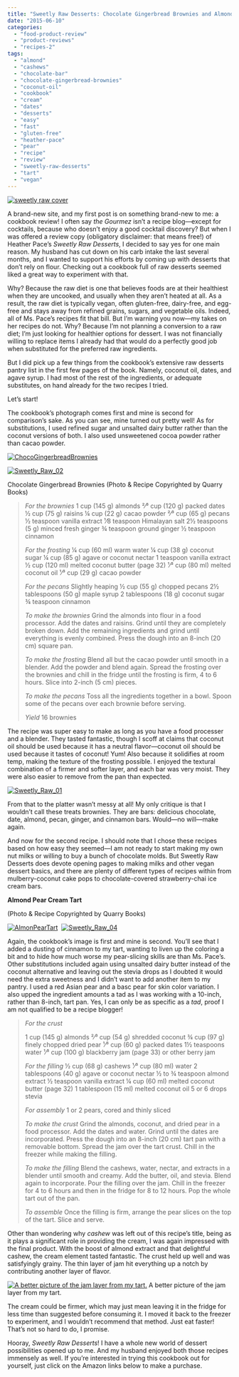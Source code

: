 ```yaml
---
title: "Sweetly Raw Desserts: Chocolate Gingerbread Brownies and Almond Pear Cream Tart Recipes"
date: "2015-06-10"
categories:
  - "food-product-review"
  - "product-reviews"
  - "recipes-2"
tags:
  - "almond"
  - "cashews"
  - "chocolate-bar"
  - "chocolate-gingerbread-brownies"
  - "coconut-oil"
  - "cookbook"
  - "cream"
  - "dates"
  - "desserts"
  - "easy"
  - "fast"
  - "gluten-free"
  - "heather-pace"
  - "pear"
  - "recipe"
  - "review"
  - "sweetly-raw-desserts"
  - "tart"
  - "vegan"
---
```


[![sweetly raw cover](http://s3.amazonaws.com/thegourmez-wpmedia/2015/06/sweetly-raw-cover-240x300.jpg)](http://www.amazon.com/gp/product/1592539785/ref=as_li_tl?ie=UTF8&amp;camp=1789&amp;creative=390957&amp;creativeASIN=1592539785&amp;linkCode=as2&amp;tag=thegou07-20&amp;linkId=337YIAFAT2DV26WQ)

A brand-new site, and my first post is on something brand-new to me: a cookbook review! I often say _the Gourmez_ isn’t a recipe blog—except for cocktails, because who doesn’t enjoy a good cocktail discovery? But when I was offered a review copy (obligatory disclaimer: that means free!) of Heather Pace’s _Sweetly Raw Desserts_, I decided to say yes for one main reason. My husband has cut down on his carb intake the last several months, and I wanted to support his efforts by coming up with desserts that don’t rely on flour. Checking out a cookbook full of raw desserts seemed liked a great way to experiment with that.

Why? Because the raw diet is one that believes foods are at their healthiest when they are uncooked, and usually when they aren’t heated at all. As a result, the raw diet is typically vegan, often gluten-free, dairy-free, and egg-free and stays away from refined grains, sugars, and vegetable oils. Indeed, all of Ms. Pace’s recipes fit that bill. But I’m warning you now—my takes on her recipes do not. Why? Because I’m not planning a conversion to a raw diet; I’m just looking for healthier options for dessert. I was not financially willing to replace items I already had that would do a perfectly good job when substituted for the preferred raw ingredients.

But I did pick up a few things from the cookbook’s extensive raw desserts pantry list in the first few pages of the book. Namely, coconut oil, dates, and agave syrup. I had most of the rest of the ingredients, or adequate substitutes, on hand already for the two recipes I tried.

Let’s start!

The cookbook’s photograph comes first and mine is second for comparison’s sake. As you can see, mine turned out pretty well! As for substitutions, I used refined sugar and unsalted dairy butter rather than the coconut versions of both. I also used unsweetened cocoa powder rather than cacao powder.

[![ChocoGingerbreadBrownies](http://s3.amazonaws.com/thegourmez-wpmedia/2015/06/ChocoGingerbreadBrownies-244x300.jpg)](http://s3.amazonaws.com/thegourmez-wpmedia/2015/06/ChocoGingerbreadBrownies.jpg)

[![Sweetly_Raw_02](http://s3.amazonaws.com/thegourmez-wpmedia/2015/06/Sweetly_Raw_02-300x191.jpg)](http://s3.amazonaws.com/thegourmez-wpmedia/2015/06/Sweetly_Raw_02.jpg)

Chocolate Gingerbread Brownies (Photo & Recipe Copyrighted by Quarry Books)

> _For the brownies_ 1 cup (145 g) almonds ²⁄³ cup (120 g) packed dates ½ cup (75 g) raisins ¼ cup (22 g) cacao powder ²⁄³ cup (65 g) pecans ½ teaspoon vanilla extract ¹⁄8 teaspoon Himalayan salt 2½ teaspoons (5 g) minced fresh ginger ¾ teaspoon ground ginger ½ teaspoon cinnamon
>
> _For the frosting_ ¼ cup (60 ml) warm water ¼ cup (38 g) coconut sugar ¼ cup (85 g) agave or coconut nectar 1 teaspoon vanilla extract ½ cup (120 ml) melted coconut butter (page 32) ¹⁄³ cup (80 ml) melted coconut oil ¹⁄³ cup (29 g) cacao powder
>
> _For the pecans_ Slightly heaping ½ cup (55 g) chopped pecans 2½ tablespoons (50 g) maple syrup 2 tablespoons (18 g) coconut sugar ¾ teaspoon cinnamon
>
> _To make the brownies_ Grind the almonds into flour in a food processor. Add the dates and raisins. Grind until they are completely broken down. Add the remaining ingredients and grind until everything is evenly combined. Press the dough into an 8-inch (20 cm) square pan.
>
> _To make the frosting_ Blend all but the cacao powder until smooth in a blender. Add the powder and blend again. Spread the frosting over the brownies and chill in the fridge until the frosting is firm, 4 to 6 hours. Slice into 2-inch (5 cm) pieces.
>
> _To make the pecans_ Toss all the ingredients together in a bowl. Spoon some of the pecans over each brownie before serving.
>
> _Yield_ 16 brownies

The recipe was super easy to make as long as you have a food processer and a blender. They tasted fantastic, though I scoff at claims that coconut oil should be used because it has a neutral flavor—coconut oil should be used because it tastes of coconut! Yum! Also because it solidifies at room temp, making the texture of the frosting possible. I enjoyed the textural combination of a firmer and softer layer, and each bar was very moist. They were also easier to remove from the pan than expected.

[![Sweetly_Raw_01](http://s3.amazonaws.com/thegourmez-wpmedia/2015/06/Sweetly_Raw_01-300x231.jpg)](http://s3.amazonaws.com/thegourmez-wpmedia/2015/06/Sweetly_Raw_01.jpg)

From that to the platter wasn’t messy at all! My only critique is that I wouldn’t call these treats brownies. They are bars: delicious chocolate, date, almond, pecan, ginger, and cinnamon bars. Would—no will—make again.

And now for the second recipe. I should note that I chose these recipes based on how easy they seemed—I am not ready to start making my own nut milks or willing to buy a bunch of chocolate molds. But Sweetly Raw Desserts does devote opening pages to making milks and other vegan dessert basics, and there are plenty of different types of recipes within from mulberry-coconut cake pops to chocolate-covered strawberry-chai ice cream bars.

**Almond Pear Cream Tart**

(Photo & Recipe Copyrighted by Quarry Books)

[![AlmonPearTart](http://s3.amazonaws.com/thegourmez-wpmedia/2015/06/AlmonPearTart-242x300.jpg)](http://s3.amazonaws.com/thegourmez-wpmedia/2015/06/AlmonPearTart.jpg)  [![Sweetly_Raw_04](http://s3.amazonaws.com/thegourmez-wpmedia/2015/06/Sweetly_Raw_04-300x195.jpg)](http://s3.amazonaws.com/thegourmez-wpmedia/2015/06/Sweetly_Raw_04.jpg)

Again, the cookbook’s image is first and mine is second. You’ll see that I added a dusting of cinnamon to my tart, wanting to liven up the coloring a bit and to hide how much worse my pear-slicing skills are than Ms. Pace’s. Other substitutions included again using unsalted dairy butter instead of the coconut alternative and leaving out the stevia drops as I doubted it would need the extra sweetness and I didn’t want to add another item to my pantry. I used a red Asian pear and a basc pear for skin color variation. I also upped the ingredient amounts a tad as I was working with a 10-inch, rather than 8-inch, tart pan. Yes, I can only be as specific as a _tad_, proof I am not qualified to be a recipe blogger!

> _For the crust_
>
> 1 cup (145 g) almonds ²⁄³ cup (54 g) shredded coconut ¾ cup (97 g) finely chopped dried pear ¹⁄³ cup (60 g) packed dates 1½ teaspoons water ¹⁄³ cup (100 g) blackberry jam (page 33) or other berry jam
>
> _For the filling_ ½ cup (68 g) cashews ¹⁄³ cup (80 ml) water 2 tablespoons (40 g) agave or coconut nectar ½ to ¾ teaspoon almond extract ½ teaspoon vanilla extract ¼ cup (60 ml) melted coconut butter (page 32) 1 tablespoon (15 ml) melted coconut oil 5 or 6 drops stevia
>
> _For assembly_ 1 or 2 pears, cored and thinly sliced
>
> _To make the crust_ Grind the almonds, coconut, and dried pear in a food processor. Add the dates and water. Grind until the dates are incorporated. Press the dough into an 8-inch (20 cm) tart pan with a removable bottom. Spread the jam over the tart crust. Chill in the freezer while making the filling.
>
> _To make the filling_ Blend the cashews, water, nectar, and extracts in a blender until smooth and creamy. Add the butter, oil, and stevia. Blend again to incorporate. Pour the filling over the jam. Chill in the freezer for 4 to 6 hours and then in the fridge for 8 to 12 hours. Pop the whole tart out of the pan.
>
> _To assemble_ Once the filling is firm, arrange the pear slices on the top of the tart. Slice and serve.

Other than wondering why _cashew_ was left out of this recipe’s title, being as it plays a significant role in providing the cream, I was again impressed with the final product. With the boost of almond extract and that delightful cashew, the cream element tasted fantastic. The crust held up well and was satisfyingly grainy. The thin layer of jam hit everything up a notch by contributing another layer of flavor.




<div class="caption">

[![A better picture of the jam layer from my tart.](http://s3.amazonaws.com/thegourmez-wpmedia/2015/06/Sweetly_Raw_06-300x200.jpg)](http://s3.amazonaws.com/thegourmez-wpmedia/2015/06/Sweetly_Raw_06.jpg) A better picture of the jam layer from my tart.</div>


The cream could be firmer, which may just mean leaving it in the fridge for less time than suggested before consuming it. I moved it back to the freezer to experiment, and I wouldn’t recommend that method. Just eat faster! That’s not so hard to do, I promise.

Hooray, _Sweetly Raw Desserts_! I have a whole new world of dessert possibilities opened up to me. And my husband enjoyed both those recipes immensely as well. If you’re interested in trying this cookbook out for yourself, just click on the Amazon links below to make a purchase.
